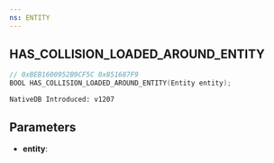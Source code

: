 ```yaml
---
ns: ENTITY
---
```

## HAS_COLLISION_LOADED_AROUND_ENTITY

```c
// 0xBEB1600952B9CF5C 0x851687F9
BOOL HAS_COLLISION_LOADED_AROUND_ENTITY(Entity entity);
```

```
NativeDB Introduced: v1207
```

## Parameters
* **entity**:
